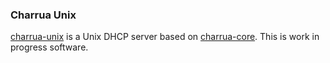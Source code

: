 ### Charrua Unix

[charrua-unix](http://www.github.com/haesbaert/charrua-unix) is a Unix DHCP
server based on [charrua-core](http://www.github.com/haesbaert/charrua-core).
This is work in progress software.
